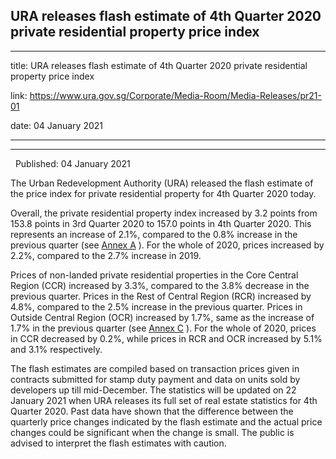 ## URA releases flash estimate of 4th Quarter 2020 private residential property price index
---
title: URA releases flash estimate of 4th Quarter 2020 private residential property price index

link: https://www.ura.gov.sg/Corporate/Media-Room/Media-Releases/pr21-01

date: 04 January 2021

---

----------------------------------------------------------------------------------------

  Published: 04 January 2021

The Urban Redevelopment Authority (URA) released the flash estimate of the price index for private residential property for 4th Quarter 2020 today.

Overall, the private residential property index increased by 3.2 points from 153.8 points in 3rd Quarter 2020 to 157.0 points in 4th Quarter 2020. This represents an increase of 2.1%, compared to the 0.8% increase in the previous quarter (see [Annex A](https://www.ura.gov.sg/-/media/Corporate/Media-Room/2021/Jan/URA-pr21-01a.pdf) ). For the whole of 2020, prices increased by 2.2%, compared to the 2.7% increase in 2019.

Prices of non-landed private residential properties in the Core Central Region (CCR) increased by 3.3%, compared to the 3.8% decrease in the previous quarter. Prices in the Rest of Central Region (RCR) increased by 4.8%, compared to the 2.5% increase in the previous quarter. Prices in Outside Central Region (OCR) increased by 1.7%, same as the increase of 1.7% in the previous quarter (see [Annex C](https://www.ura.gov.sg/-/media/Corporate/Media-Room/2021/Jan/URA-pr21-01c.pdf) ). For the whole of 2020, prices in CCR decreased by 0.2%, while prices in RCR and OCR increased by 5.1% and 3.1% respectively.

The flash estimates are compiled based on transaction prices given in contracts submitted for stamp duty payment and data on units sold by developers up till mid-December. The statistics will be updated on 22 January 2021 when URA releases its full set of real estate statistics for 4th Quarter 2020. Past data have shown that the difference between the quarterly price changes indicated by the flash estimate and the actual price changes could be significant when the change is small. The public is advised to interpret the flash estimates with caution.